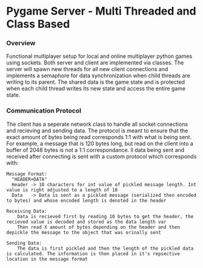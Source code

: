 
# Pygame Server - Multi Threaded and Class Based

### Overview
Functional multiplayer setup for local and online multiplayer python games using sockets. Both server and client are implemented via classes. The server will spawn new threads for all new client connections and implements a semaphore for data synchronization when child threads are writing to its parent. The shared data is the game state and is protected when each child thread writes its new state and access the entire game state. 

### Communication Protocol 
The client has a seperate network class to handle all socket connections and recieving and sending data. The protocol is meant to ensure that the exact amount of bytes being read corresponds 1:1 with what is being sent. For example, a message that is 120 bytes long, but read on the client into a buffer of 2048 bytes is not a 1:1 correspondance. ll data being sent and received after connecting is sent with a custom protocol which corresponds with:

    Message Format:
      "HEADER+DATA"
      Header -> 10 characters for int value of pickled message length. Int value is right adjusted to a length of 10
      Data   -> Data is sent as a pickled message (serialized then encoded to bytes) and whose encoded length is denoted in the header

    Receiving Data:
        Data is recieved first by reading 10 bytes to get the header, the recieved value is decoded and stored as the data length var
        Then read X amount of bytes depending on the header and then depickle the message to the object that was orinally sent

    Sending Data:
        The data is first pickled and then the length of the pickled data is calculated. The information is then placed in it's repsective location in the message format
